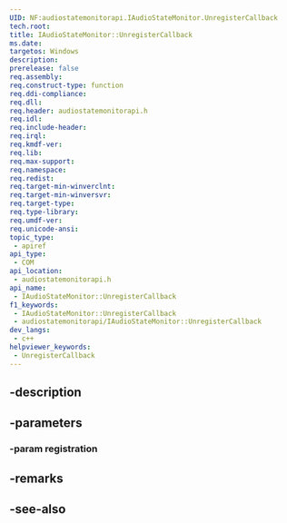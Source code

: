 ```yaml
---
UID: NF:audiostatemonitorapi.IAudioStateMonitor.UnregisterCallback
tech.root: 
title: IAudioStateMonitor::UnregisterCallback
ms.date: 
targetos: Windows
description: 
prerelease: false
req.assembly: 
req.construct-type: function
req.ddi-compliance: 
req.dll: 
req.header: audiostatemonitorapi.h
req.idl: 
req.include-header: 
req.irql: 
req.kmdf-ver: 
req.lib: 
req.max-support: 
req.namespace: 
req.redist: 
req.target-min-winverclnt: 
req.target-min-winversvr: 
req.target-type: 
req.type-library: 
req.umdf-ver: 
req.unicode-ansi: 
topic_type:
 - apiref
api_type:
 - COM
api_location:
 - audiostatemonitorapi.h
api_name:
 - IAudioStateMonitor::UnregisterCallback
f1_keywords:
 - IAudioStateMonitor::UnregisterCallback
 - audiostatemonitorapi/IAudioStateMonitor::UnregisterCallback
dev_langs:
 - c++
helpviewer_keywords:
 - UnregisterCallback
---
```


## -description

## -parameters

### -param registration

## -remarks

## -see-also

